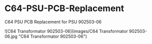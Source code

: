 # C64-PSU-PCB-Replacement
C64 PSU PCB Replacement for PSU 902503-06


![C64 Transformator 902503-06](images/C64 Transformator 902503-06.jpg "C64 Transformator 902503-06")
